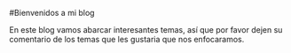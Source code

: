 #Bienvenidos a mi blog

En este blog vamos abarcar interesantes temas, así que por favor dejen su comentario de los temas que les gustaria que nos enfocaramos. 
